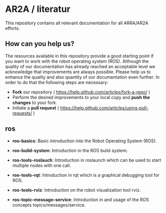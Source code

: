 # AR2A / literatur
This repository contains all relevant documentation for all ARRA/AR2A efforts.

## How can you help us?
The resources available in this repository provide a good starting point if you want to work with the robot operating system (ROS). Although the quality of our documentation has already reached an acceptable level we acknowledge that improvements are always possible. Please help us to enhance the quality and also quantity of our documentation even further. In order to do that the following steps are necessary:
* **Fork** our repository ( https://help.github.com/articles/fork-a-repo/ )
* Perform the desired improvements to your local copy and **push the changes** to your fork.
* Initiate a **pull request** ( https://help.github.com/articles/using-pull-requests/ )

## ros
* **ros-basics**: Basic introduction into the Robot Operating System (ROS).

* **ros-build-system**: Introduction in the ROS build system.

* **ros-tools-roslauch**: Introduction in roslaunch which can be used to start multiple nodes with one call.

* **ros-tools-rqt**: Introduction in rqt which is a graphical debugging tool for ROS.

* **ros-tools-rviz**: Introduction on the robot visualization tool rviz.

* **ros-topic-message-service**: Introduction in and usage of the ROS concepts topics/messages/service.

